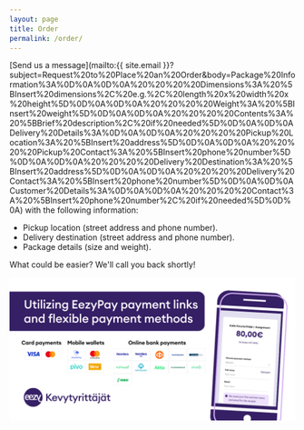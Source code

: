 ```yaml
---
layout: page
title: Order
permalink: /order/
---
```


[Send us a message](mailto:{{ site.email }}?subject=Request%20to%20Place%20an%20Order&body=Package%20Information%3A%0D%0A%0D%0A%20%20%20%20Dimensions%3A%20%5BInsert%20dimensions%2C%20e.g.%2C%20length%20x%20width%20x%20height%5D%0D%0A%0D%0A%20%20%20%20Weight%3A%20%5BInsert%20weight%5D%0D%0A%0D%0A%20%20%20%20Contents%3A%20%5BBrief%20description%2C%20if%20needed%5D%0D%0A%0D%0ADelivery%20Details%3A%0D%0A%0D%0A%20%20%20%20Pickup%20Location%3A%20%5BInsert%20address%5D%0D%0A%0D%0A%20%20%20%20Pickup%20Contact%3A%20%5BInsert%20phone%20number%5D%0D%0A%0D%0A%20%20%20%20Delivery%20Destination%3A%20%5BInsert%20address%5D%0D%0A%0D%0A%20%20%20%20Delivery%20Contact%3A%20%5BInsert%20phone%20number%5D%0D%0A%0D%0ACustomer%20Details%3A%0D%0A%0D%0A%20%20%20%20Contact%3A%20%5BInsert%20phone%20number%2C%20if%20needed%5D%0D%0A) with the following information:

* Pickup location (street address and phone number).
* Delivery destination (street address and phone number).
* Package details (size and weight).

What could be easier? We'll call you back shortly!

![EezyPay Payment Methods - Accepted Payment Options](assets/images/eezypay-payment-methods-1.png)

